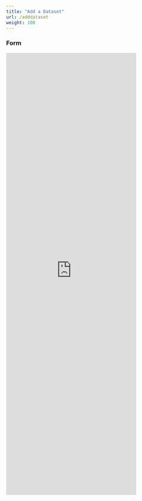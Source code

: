 ```yaml
---
title: "Add a Dataset"
url: /adddataset
weight: 100
---
```


### Form


<iframe src="https://docs.google.com/forms/d/e/1FAIpQLScVAUGm4dlUJtQDQayb661DhY1wguCbR4PgXNkWn0DI5lm5qg/viewform?embedded=true" width="70%" height="1200px" frameborder="0" marginheight="0" marginwidth="0">Loading…</iframe>
